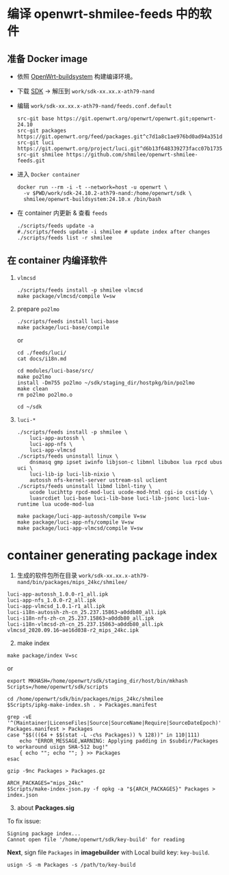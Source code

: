 # 编译 openwrt-shmilee-feeds 中的软件

## 准备 Docker image

* 依照 [OpenWrt-buildsystem](./openwrt-buildsystem/readme.md) 构建编译环境。

* 下载 [SDK](https://openwrt.proxy.ustclug.org/releases/24.10.2/targets/ath79/nand/openwrt-sdk-24.10.2-ath79-nand_gcc-13.3.0_musl.Linux-x86_64.tar.zst) -> 解压到 `work/sdk-xx.xx.x-ath79-nand`

* 编辑 `work/sdk-xx.xx.x-ath79-nand/feeds.conf.default`
  ```
  src-git base https://git.openwrt.org/openwrt/openwrt.git;openwrt-24.10
  src-git packages https://git.openwrt.org/feed/packages.git^c7d1a8c1ae976bd0ad94a351d82ee8fbf16a81f0
  src-git luci https://git.openwrt.org/project/luci.git^d6b13f648339273facc07b173546ace459c1cabe
  src-git shmilee https://github.com/shmilee/openwrt-shmilee-feeds.git
  ```

* 进入 `Docker container`
  ```
  docker run --rm -i -t --network=host -u openwrt \
    -v $PWD/work/sdk-24.10.2-ath79-nand:/home/openwrt/sdk \
    shmilee/openwrt-buildsystem:24.10.x /bin/bash
  ```

* 在 container 内更新 & 查看 `feeds`
  ```
  ./scripts/feeds update -a
  #./scripts/feeds update -i shmilee # update index after changes
  ./scripts/feeds list -r shmilee
  ```

## 在 container 内编译软件

1. `vlmcsd`

   ```shell
   ./scripts/feeds install -p shmilee vlmcsd
   make package/vlmcsd/compile V=sw
   ```

2. prepare `po2lmo`

   ```
   ./scripts/feeds install luci-base
   make package/luci-base/compile
   ```

    or

   ```
   cd ./feeds/luci/
   cat docs/i18n.md

   cd modules/luci-base/src/
   make po2lmo
   install -Dm755 po2lmo ~/sdk/staging_dir/hostpkg/bin/po2lmo
   make clean
   rm po2lmo po2lmo.o

   cd ~/sdk
   ```

3. `luci-*`

   ```shell
   ./scripts/feeds install -p shmilee \
       luci-app-autossh \
       luci-app-nfs \
       luci-app-vlmcsd
   ./scripts/feeds uninstall linux \
       dnsmasq gmp ipset iwinfo libjson-c libmnl libubox lua rpcd ubus uci \
       luci-lib-ip luci-lib-nixio \
       autossh nfs-kernel-server ustream-ssl uclient
   ./scripts/feeds uninstall libmd libnl-tiny \
       ucode lucihttp rpcd-mod-luci ucode-mod-html cgi-io csstidy \
       luasrcdiet luci-base luci-lib-base luci-lib-jsonc luci-lua-runtime lua ucode-mod-lua

   make package/luci-app-autossh/compile V=sw
   make package/luci-app-nfs/compile V=sw
   make package/luci-app-vlmcsd/compile V=sw
   ```

# container generating package index

1. 生成的软件包所在目录 `work/sdk-xx.xx.x-ath79-nand/bin/packages/mips_24kc/shmilee/`

```
luci-app-autossh_1.0.0-r1_all.ipk
luci-app-nfs_1.0.0-r2_all.ipk
luci-app-vlmcsd_1.0.1-r1_all.ipk
luci-i18n-autossh-zh-cn_25.237.15863~a0ddb80_all.ipk
luci-i18n-nfs-zh-cn_25.237.15863~a0ddb80_all.ipk
luci-i18n-vlmcsd-zh-cn_25.237.15863~a0ddb80_all.ipk
vlmcsd_2020.09.16~ae16d038-r2_mips_24kc.ipk
```

2. make index

```
make package/index V=sc
```

or

```
export MKHASH=/home/openwrt/sdk/staging_dir/host/bin/mkhash
Scripts=/home/openwrt/sdk/scripts

cd /home/openwrt/sdk/bin/packages/mips_24kc/shmilee
$Scripts/ipkg-make-index.sh . > Packages.manifest

grep -vE '^(Maintainer|LicenseFiles|Source|SourceName|Require|SourceDateEpoch)' Packages.manifest > Packages
case "$$(((64 + $$(stat -L -c%s Packages)) % 128))" in 110|111)
    echo "ERROR_MESSAGE,WARNING: Applying padding in $subdir/Packages to workaround usign SHA-512 bug!"
    { echo ""; echo ""; } >> Packages
esac

gzip -9nc Packages > Packages.gz

ARCH_PACKAGES="mips_24kc"
$Scripts/make-index-json.py -f opkg -a "${ARCH_PACKAGES}" Packages > index.json
```

3. about **Packages.sig**

To fix issue:

```
Signing package index...
Cannot open file '/home/openwrt/sdk/key-build' for reading
```

**Next**, sign file `Packages` in **imagebuilder** with Local build key: `key-build`.

```
usign -S -m Packages -s /path/to/key-build
```

